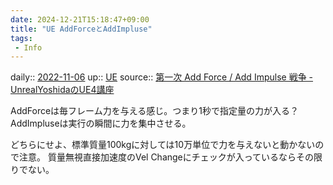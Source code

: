 ```yaml
---
date: 2024-12-21T15:18:47+09:00
title: "UE AddForceとAddImpluse"
tags:
 - Info
---
```


daily:: [2022-11-06](Daily_Note/2022-11-06.md)
up:: [UE](../Bar/App/Unreal_Engine.md)
source:: [第一次 Add Force / Add Impulse 戦争 - UnrealYoshidaのUE4講座](https://ikagamedev.hatenablog.com/entry/2017/02/01/204221)

AddForceは毎フレーム力を与える感じ。つまり1秒で指定量の力が入る？
AddImpluseは実行の瞬間に力を集中させる。

どちらにせよ、標準質量100kgに対しては10万単位で力を与えないと動かないので注意。
質量無視直接加速度のVel Changeにチェックが入っているならその限りでない。